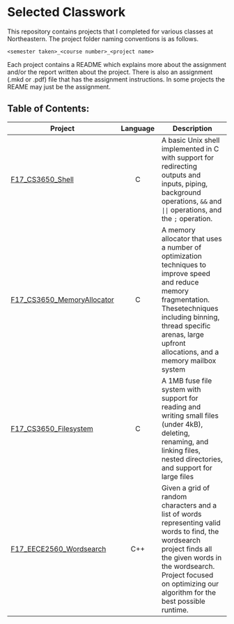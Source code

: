 # Selected Classwork

This repository contains projects that I completed for various classes at
Northeastern. The project folder naming conventions is as follows. 

`<semester taken>_<course number>_<project name>`

Each project contains a README which explains more about the assignment and/or the 
report written about the project. There is also an assignment (.mkd or .pdf) file 
that has the assignment instructions. In some projects the REAME may just be the 
assignment. 

## Table of Contents:
| Project                           | Language | Description                              |
|-----------------------------------|:--------:|------------------------------------------|
| [F17\_CS3650\_Shell][1]           |     C    | A basic Unix shell implemented in C with support for redirecting outputs and inputs, piping, background operations, `&&` and `\|\|` operations, and the `;` operation.|
| [F17\_CS3650\_MemoryAllocator][2] |     C    | A memory allocator that uses a number of optimization techniques to improve speed and reduce memory fragmentation. Thesetechniques including binning, thread specific arenas, large upfront allocations, and a memory mailbox system|
| [F17\_CS3650\_Filesystem][3]      |     C    | A 1MB fuse file system with support for reading and writing small files (under 4kB), deleting, renaming, and linking files, nested directories, and support for large files|
| [F17\_EECE2560\_Wordsearch][4]    |    C++   | Given a grid of random characters and a list of words representing valid words to find, the wordsearch project finds all the given words in the wordsearch. Project focused on optimizing our algorithm for the best possible runtime.|

[1]: https://github.com/drewtu2/selected_classwork/tree/master/F17_CS3650_Shell
[2]: https://github.com/drewtu2/selected_classwork/tree/master/F17_CS3650_MemoryAllocator
[3]: https://github.com/drewtu2/selected_classwork/tree/master/F17_CS3650_Filesystem
[4]: https://github.com/drewtu2/selected_classwork/tree/master/F17_EECE2560_Wordsearch

